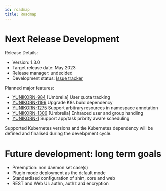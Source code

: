 ```yaml
---
id: roadmap
title: Roadmap
---
```


<!--
Licensed to the Apache Software Foundation (ASF) under one
or more contributor license agreements.  See the NOTICE file
distributed with this work for additional information
regarding copyright ownership.  The ASF licenses this file
to you under the Apache License, Version 2.0 (the
"License"); you may not use this file except in compliance
with the License.  You may obtain a copy of the License at

  http://www.apache.org/licenses/LICENSE-2.0

Unless required by applicable law or agreed to in writing,
software distributed under the License is distributed on an
"AS IS" BASIS, WITHOUT WARRANTIES OR CONDITIONS OF ANY
KIND, either express or implied.  See the License for the
specific language governing permissions and limitations
under the License.
-->

# Next Release Development

Release Details:
- Version: 1.3.0
- Target release date: May 2023
- Release manager: undecided
- Development status: [Issue tracker](https://issues.apache.org/jira/issues/?filter=12348416)

Planned major features:
- [YUNIKORN-984](https://issues.apache.org/jira/browse/YUNIKORN-984) [Umbrella] User quota tracking
- [YUNIKORN-1196](https://issues.apache.org/jira/browse/YUNIKORN-1196) Upgrade K8s build dependency
- [YUNIKORN-1275](https://issues.apache.org/jira/browse/YUNIKORN-1275) Support arbitrary resources in namespace annotation
- [YUNIKORN-1306](https://issues.apache.org/jira/browse/YUNIKORN-1306) [Umbrella] Enhanced user and group handling
- [YUNIKORN-1](https://issues.apache.org/jira/browse/YUNIKORN-1) Support app/task priority aware scheduling

Supported Kubernetes versions and the Kubernetes dependency will be defined and finalised during the development cycle.

# Future development: long term goals

- Preemption: non daemon set case(s)
- Plugin mode deployment as the default mode
- Standardised configuration of shim, core and web
- REST and Web UI: authn, authz and encryption

